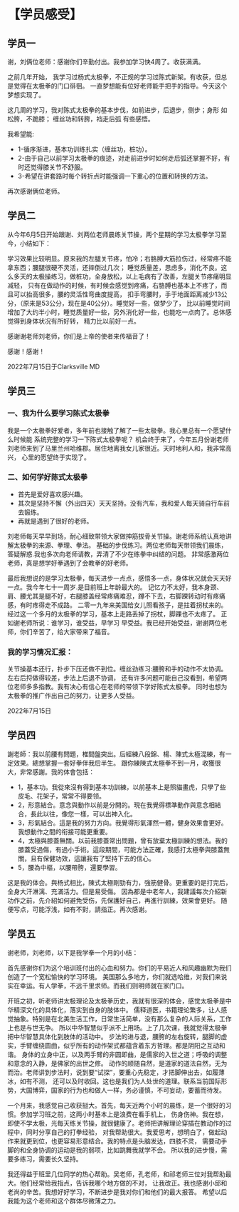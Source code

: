 # 【学员感受】

## 学员一

谢，刘俩位老师：感谢你们辛勤付出。我参加学习快4周了。收获满满。

之前几年开始， 我学习过杨式太极拳，不正规的学习过陈式新架。有收获，但总是觉得在太极拳的门口徘徊。
一直梦想能有位好老师能手把手的指导。今天这个梦想实现了。

这几周的学习，我对陈式太极拳的基本步伐，如前进步，后退步，侧步；身形 如松胯，不跪膝；
缠丝功和转胯，裆走后弧 有些感悟。

我希望能:

- 1-循序渐进，基本功训练扎实（缠丝功，桩功）。
- 2-由于自己以前学习太极拳的痕迹，对走前进步时如何走后弧还掌握不好，有时还觉得膝关节不舒服。
- 3-希望在讲套路时每个转折点时能强调一下重心的位置和转换的方法。

再次感谢俩位老师。


## 学员二

从今年6月5日开始跟谢、刘两位老师晨练关节操，两个星期的学习太极拳学习至今，小结如下：

学习效果比较明显。原来我的左腿关节疼，怕冷；右胳膊大筋拉伤过，经常疼不能拿东西；腰腿很硬不灵活，还摔倒过几次；
睡觉质量差，思虑多，消化不良。这么多天的太极操练习，做桩功，全身放松，以上毛病有了改善，左腿关节疼痛明显减轻，
只有在做动作的时候，有时候会感觉到疼痛，右胳膊也基本上不疼了，而且可以抬高很多，腰的灵活性弯曲度提高，
扣手弯腰时，手于地面距离减少13公分，（原来是53公分，现在是40公分）。睡觉好一些，做梦少了，
比以前睡觉时间增加了大约半小时，睡觉质量好一些，另外消化好一些，也能吃一点肉了。总体感觉得到身体状况有所好转，
精力比以前好一点。

感谢谢老师刘老师，你们是上帝的使者来传福音了！

感谢！感谢！

2022年7月15日于Clarksville MD

## 学员三

### 一、我为什么要学习陈式太极拳

我是一个太极拳好爱者，多年前也接触了解了一些太极拳。我心里总有一个愿望什么时候能 系统完整的学习一下陈式太极拳呢？
机会终于来了，今年五月份谢老师刘老师来到了马里兰州哈维郡。居住地离我女儿家很近。天时地利人和，我非常高兴，
心里的愿望终于实现了。

### 二、如何学好陈式太极拳

- 首先是爱好喜欢感兴趣。
- 其次是坚持不懈（外出四天）天天坚持。没有汽车，我和爱人每天骑自行车前去锻练。 
- 再就是遇到了很好的老师。

刘老师每天早早到场，耐心细致带领大家做抻筋拔骨关节操。谢老师系统认真地讲解太极拳的来源、拳理、拳法。
基础的步伐练习。两位老师每天带领我们晨练，答疑解惑.我也多次向老师请教，弄清了不少在练拳中纠结的问题。
非常感激两位老师，真是想学好拳遇到了会教拳的好老师。

最后我想说的是学习太极拳，每天进步一点点，感悟多一点，身体状况就会天天好一点。我今年七十一周岁.是目前班上年龄最大的。
记忆力不太好，我本身颈、肩、腰尤其是腿不好，右腿膝盖经常疼痛难忍，蹲不下去，右脚踝转动时有疼痛感，有时疼得走不成路。
二零一九年来美国给女儿照看孩子，是拄着拐杖来的。经过这一个多月的太极拳的学习，基本上走路丢掉了拐杖，脚踝也不太疼了。
正如谢老师所说：谁学习，谁受益，早学习 早受益。我已经开始受益，谢谢两位老师，你们辛苦了，给大家带来了福音。

### 我的学习情况汇报：

关节操基本还行，扑步下压还做不到位。缠丝劲练习:腰胯和手的动作不太协调。左右后捋做得较差，步法上后退不协调，
还有许多问题可能自己没看到，希望两位老师多多指教。我有决心有信心在老师的带领下学好陈式太极拳。
同时也想为太极拳的推广作出自己的努力，让更多人受益。

2022年7月15日


## 学员四

謝老師：我以前腰有問題，椎間盤突出。后經練八段錦、楊、陳式太極混練，有一定效果。總想掌握一套好拳伴我后半生。
跟你練陳式太極拳不到一月，收獲很大，非常感謝。我的体會包括：
 
- 1，基本功。我從來沒有得到基本功訓練，以前基本上是照貓畫虎，只學了些皮毛、花架子，常常不得要领。
- 2，形意結合。意念與動作以前是分開的。現在我覺得標準動作與意念相結合，長此以往，像您一樣，可以出神入化。
- 3，形氣結合。這是我的努力方向。我覺得形氣渾然一體，健身效果會更好。我想動作之間的衔接可能更重要。
- 4，太極與膝蓋無關。以前我膝蓋常出問題，曾有放棄太極訓練的想法。我的膝蓋受過傷，有過小手術。這段期間，可能方法正確，我感打太極拳與膝蓋無關，且有保健功效，這讓我有了堅持下去的信心。
- 5，腰為中樞，以腰帶胯，還要學習。
 
这是我的体会。與杨式相比，陳式太極剛勁有力，強筋健骨。更重要的是打完后，全身大汗淋漓、充滿活力。但是易受傷。
因為都是中老年人，我建議每次介紹新功作之前，先介紹如何避免受伤，先保護好自己，再進行訓練，效果會更好。
随便写点，可能浮浅，如有不對，請指正。再次感谢。

## 学员五

谢老师，刘老师，以下是我学拳一个月的小结：

首先感谢你们为这个培训班付出的心血和努力。你们的平易近人和风趣幽默为我们创造了一个宽松愉快的学习环境。 
美国那么多地方，你们就选哈维，对我们来说实在幸运。有人学拳，不远千里求师。而我们则明师就在家门口。

开班之初，听老师讲太极理论及太极拳历史，我就有很深的体会，感觉太极拳是中华精深文化的具体化，落实到自身的肢体中。
儒释道医，书籍理论繁多，让人感觉抽象。特别是在北美生活工作，日常生活简单，没有那么复杂的人际关系，工作上也是与世无争。
所以中华智慧似乎派不上用场。上了几次课，我就觉得太极拳把中华智慧具体化到肢体的活动中。
步法的进与退，腰胯的左右旋转，腿脚的虚实，手臂缠绕圆曲，似乎所有的动作架式都蕴含着东方哲理。都是阴阳之互动和谐。
身体的立身中正，以及两手臂的非圆即曲，是儒家的入世之道；呼吸的调整和意念的入静，是佛家的出世之修。
动作的顺随自然，是道家的道法自然，无为而治。老师讲到步法时，说到要“试探”，要重心先稳定，才把脚伸出去，如履薄冰，如有不测，
还可以及时收回。这也是我们为人处世的道理。联系当前国际形势，大国博弈，国家的行为也和做人一样，务必谨慎，不可妄动，要蓄而待发。

一个月来，我感觉自己收获挺大。首先，每天近两个小时的晨练，是一个很好的习惯。参加学习班之前，这两小时基本上是浪费在看手机上，
伤身伤神。我在想，即使不学太极，光每天练关节操，就很健康了。老师把讲解理论穿插在教动作的过程中，同时分享自己的打拳经验，
对我帮助很大。我爱思考，想明白了，做起动作来就更到位，也更容易形意结合。我的特点是头脑发达，四肢不灵，
需要动手脚的和全身协调的运动是我的弱项，比如跳舞我就学不会。 所以我的进步慢，需要多练习，需要长久坚持。

我还得益于班里几位同学的热心帮助。吴老师，孔老师，和祁老师三位对我帮助最大。他们经常给我指点，告诉我哪个地方做的不对，
让我改正。我也感谢小邱和老尚的辛苦。我想好好学习，不断进步是我对你们和他们的最大报答。
希望以后我能为这个老师和这个群体尽微薄之力。
